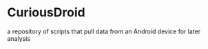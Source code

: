 CuriousDroid
============

a repository of scripts that pull data from an Android device for later analysis
